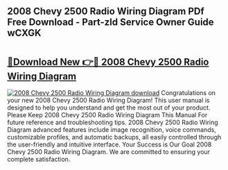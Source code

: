 ## 2008 Chevy 2500 Radio Wiring Diagram PDf Free Download - Part-zld Service Owner Guide wCXGK

# <h2><a href="http://dfpbts.blite.top/?on=2008+Chevy+2500+Radio+Wiring+Diagram">🔗Download New 👉🔴 2008 Chevy 2500 Radio Wiring Diagram</a></h2>

[![2008 Chevy 2500 Radio Wiring Diagram download](https://i.imgur.com/lujVjoI.png)](http://dfpbts.blite.top/?on=2008+Chevy+2500+Radio+Wiring+Diagram)
Congratulations on your new 2008 Chevy 2500 Radio Wiring Diagram! This user manual is designed to help you understand and get the most out of your product. Please Keep 2008 Chevy 2500 Radio Wiring Diagram This Manual For future reference and troubleshooting tips. 2008 Chevy 2500 Radio Wiring Diagram advanced features include image recognition, voice commands, customizable profiles, and automatic backups, all easily controlled through the user-friendly and intuitive interface. Your Success is Our Goal 2008 Chevy 2500 Radio Wiring Diagram. We are committed to ensuring your complete satisfaction.
